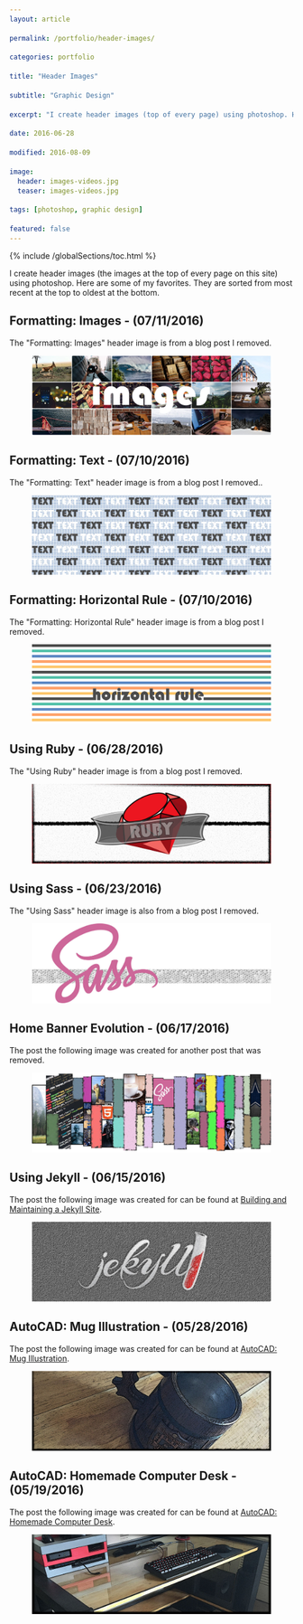 ```yaml
---
layout: article

permalink: /portfolio/header-images/

categories: portfolio

title: "Header Images"

subtitle: "Graphic Design"

excerpt: "I create header images (top of every page) using photoshop. Here are some of my favorites."

date: 2016-06-28

modified: 2016-08-09

image:
  header: images-videos.jpg
  teaser: images-videos.jpg

tags: [photoshop, graphic design]

featured: false
---
```

{% include /globalSections/toc.html %}

I create header images (the images at the top of every page on this site) using photoshop. Here are some of my favorites.  They are sorted from most recent at the top to oldest at the bottom.

## Formatting: Images - (07/11/2016)
The "Formatting: Images" header image is from a blog post I removed.
<figure class="full">
	<a href="/images/header/images-videos.jpg" title="Formatting: Images"><img src="/images/header/images-videos.jpg" alt="Formatting: Images" /></a>
</figure>

## Formatting: Text - (07/10/2016)
The "Formatting: Text" header image is from a blog post I removed..
<figure class="full">
	<a href="/images/header/text.jpg" title="Formatting: Text"><img src="/images/header/text.jpg" alt="Formatting: Text" /></a>
</figure>

## Formatting: Horizontal Rule - (07/10/2016)
The "Formatting: Horizontal Rule" header image is from a blog post I removed.
<figure class="full">
	<a href="/images/header/horizontal-rule.jpg" title="Formatting: Horizontal Rule"><img src="/images/header/horizontal-rule.jpg" alt="Formatting: Horizontal Rule" /></a>
</figure>

## Using Ruby - (06/28/2016)
The "Using Ruby" header image is from a blog post I removed.
<figure class="full">
	<a href="/images/header/ruby.jpg" title="Learning Ruby"><img src="/images/header/ruby.jpg" alt="Learning Ruby" /></a>
</figure>

## Using Sass - (06/23/2016)
The "Using Sass" header image is also from a blog post I removed.
<figure class="full">
	<a href="/images/header/sass.jpg" title="Learning Sass"><img src="/images/header/sass.jpg" alt="Learning Sass" /></a>
</figure>

## Home Banner Evolution - (06/17/2016)
The post the following image was created for another post that was removed.
<figure class="full">
	<a href="/images/header/home.jpg" title="lution of the Home Page Header Image"><img src="/images/header/home.jpg" alt="lution of the Home Page Header Image" /></a>
</figure>

## Using Jekyll - (06/15/2016)
The post the following image was created for can be found at <a class="fancyLink" href="{{site.url}}/blog/using-jekyll/">Building and Maintaining a Jekyll Site</a>.
<figure class="full">
	<a href="/images/header/using-jekyll.jpg" title="Using Jekyll to Build and Maintain this Site"><img src="/images/header/using-jekyll.jpg" alt="Using Jekyll to Build and Maintain this Site" /></a>
</figure>

## AutoCAD: Mug Illustration - (05/28/2016)
The post the following image was created for can be found at <a class="fancyLink" href="{{site.url}}/portfolio/mug-illustration/">AutoCAD: Mug Illustration</a>.
<figure class="full">
	<a href="/images/header/mug.jpg" title="AutoCAD: Mug Illustration"><img src="/images/header/mug.jpg" alt="AutoCAD: Mug Illustration" /></a>
</figure>

## AutoCAD: Homemade Computer Desk - (05/19/2016)
The post the following image was created for can be found at <a class="fancyLink" href="{{site.url}}/portfolio/homemade-computer-desk/">AutoCAD: Homemade Computer Desk</a>.
<figure class="full">
	<a href="/images/header/comp-desk.jpg" title="AutoCAD: Homemade Computer Desk"><img src="/images/header/comp-desk.jpg" alt="AutoCAD: Homemade Computer Desk" /></a>
</figure>
